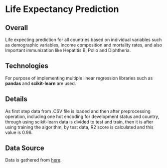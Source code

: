 # Life Expectancy Prediction
## Overall

Life expecting prediction for all countries based on individual variables such as demographic variables, income composition and mortality rates, and also Important immunization like Hepatitis B, Polio and Diphtheria.
## Technologies
For purpose of implementing multiple linear regression libraries such as **pandas** and **scikit-learn** are used.
## Details
As first step data from .CSV file is loaded and then after preprocessing operation, including one hot encoding for development status and country, through using scikit-learn data is divided to test and train, then it is after using training the algorithm, by test data, R2 score is calculated and this value is 0.96.
## Data Source
Data is gathered from [here](https://www.kaggle.com/kumarajarshi/life-expectancy-who).

